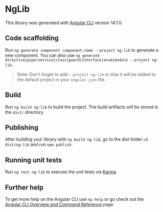 # NgLib

This library was generated with [Angular CLI](https://github.com/angular/angular-cli) version 14.1.0.

## Code scaffolding

Run `ng generate component component-name --project ng-lib` to generate a new component. You can also use `ng generate directive|pipe|service|class|guard|interface|enum|module --project ng-lib`.
> Note: Don't forget to add `--project ng-lib` or else it will be added to the default project in your `angular.json` file. 

## Build

Run `ng build ng-lib` to build the project. The build artifacts will be stored in the `dist/` directory.

## Publishing

After building your library with `ng build ng-lib`, go to the dist folder `cd dist/ng-lib` and run `npm publish`.

## Running unit tests

Run `ng test ng-lib` to execute the unit tests via [Karma](https://karma-runner.github.io).

## Further help

To get more help on the Angular CLI use `ng help` or go check out the [Angular CLI Overview and Command Reference](https://angular.io/cli) page.
